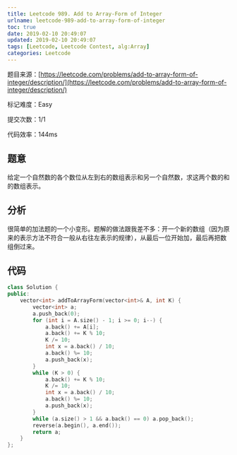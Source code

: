 ```yaml
---
title: Leetcode 989. Add to Array-Form of Integer
urlname: leetcode-989-add-to-array-form-of-integer
toc: true
date: 2019-02-10 20:49:07
updated: 2019-02-10 20:49:07
tags: [Leetcode, Leetcode Contest, alg:Array]
categories: Leetcode
---
```


题目来源：[https://leetcode.com/problems/add-to-array-form-of-integer/description/](https://leetcode.com/problems/add-to-array-form-of-integer/description/)

标记难度：Easy

提交次数：1/1

代码效率：144ms

## 题意

给定一个自然数的各个数位从左到右的数组表示和另一个自然数，求这两个数的和的数组表示。

## 分析

很简单的加法题的一个小变形。题解的做法跟我差不多：开一个新的数组（因为原来的表示方法不符合一般从右往左表示的规律），从最后一位开始加，最后再把数组倒过来。

[^sln]: [Leetcode Official Solution for 989. Add to Array-Form of Integer](https://leetcode.com/problems/add-to-array-form-of-integer/solution/)

## 代码

```cpp
class Solution {
public:
    vector<int> addToArrayForm(vector<int>& A, int K) {
        vector<int> a;
        a.push_back(0);
        for (int i = A.size() - 1; i >= 0; i--) {
            a.back() += A[i];
            a.back() += K % 10;
            K /= 10;
            int x = a.back() / 10;
            a.back() %= 10;
            a.push_back(x);
        }
        while (K > 0) {
            a.back() += K % 10;
            K /= 10;
            int x = a.back() / 10;
            a.back() %= 10;
            a.push_back(x);
        }
        while (a.size() > 1 && a.back() == 0) a.pop_back();
        reverse(a.begin(), a.end());
        return a;
    }
};
```
